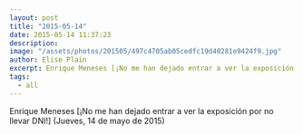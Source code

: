 ```yaml
---
layout: post
title: "2015-05-14"
date: 2015-05-14 11:37:23
description: 
image: "/assets/photos/201505/497c4705ab05cedfc19d40281e9424f9.jpg"
author: Elise Plain
excerpt: Enrique Meneses [¡No me han dejado entrar a ver la exposición por no llevar DNI!] (Jueves, 14 de mayo de 2015)
tags: 
  - all
---
```


Enrique Meneses [¡No me han dejado entrar a ver la exposición por no llevar DNI!] (Jueves, 14 de mayo de 2015)
<p></p>
